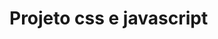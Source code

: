 <!DOCTYPE html>
<html lang="pt-br">
  <head>
    <meta charset="UTF-8" />
    <meta http-equiv="X-UA-Compatible" content="IE=edge" />
    <meta name="viewport" content="width=device-width, initial-scale=1.0" />
    <title>Projeto</title>
  </head>

  <body>
     <h1> Projeto css e javascript  </h1>
  </body>
</html>
